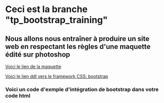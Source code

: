 # Ceci est la branche "tp_bootstrap_training"
## Nous allons nous entraîner à produire un site web en respectant les règles d'une maquette édité sur photoshop

[Voici le lien de la maquette](https://freebiesbug.com/psd-freebies/landing-template-app-showcasing/)

[Voici le lien ddl vers le framework CSS: bootstrap](https://github.com/twbs/bootstrap/releases/download/v5.1.3/bootstrap-5.1.3-dist.zip)


### Voici un code d'exmple d'intégration de bootstrap dans votre code html
> <link href="https://cdn.jsdelivr.net/npm/bootstrap@5.1.3/dist/css/bootstrap.min.css" rel="stylesheet" integrity="sha384-1BmE4kWBq78iYhFldvKuhfTAU6auU8tT94WrHftjDbrCEXSU1oBoqyl2QvZ6jIW3" crossorigin="anonymous">
> <script src="https://cdn.jsdelivr.net/npm/bootstrap@5.1.3/dist/js/bootstrap.bundle.min.js" integrity="sha384-ka7Sk0Gln4gmtz2MlQnikT1wXgYsOg+OMhuP+IlRH9sENBO0LRn5q+8nbTov4+1p" crossorigin="anonymous"></script>